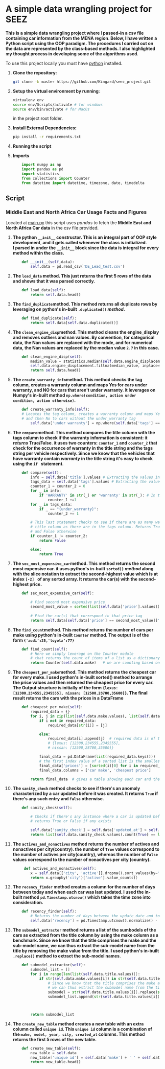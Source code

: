 # A simple data wrangling project for SEEZ

**This is a simple data wrangling project where I passed-in a csv file containing car 
information from the MENA region. Below, I have written a Python script using the OOP paradigm.
The procedures I carried out on the data are represented by the class-based methods. I also
highlighted my thought process in developing some of the algorithms used.**

To use this project locally you must have [python](https://www.python.org/downloads/) installed.

1. **Clone the repository:**
    ```sh
    git clone -b master https://github.com/Kingard/seez_project.git
    ```
2. **Setup the virtual environment by running:**
    ```sh
    virtualenv env
    source env/Scripts/activate # for windows
    source env/bin/activate # for MacOs
    ```
    in the project root folder.
3. **Install External Dependencies:**
    ```sh
    pip install -r requirements.txt

4. **Running the script**

5. **Imports**
    ```py
        import numpy as np
        import pandas as pd
        import statistics
        from collections import Counter
        from datetime import datetime, timezone, date, timedelta
    ```

## Script

### Middle East and North Africa Car Usage Facts and Figures
Located at [main.py](main.py) this script uses *pandas* to fetch the
**Middle East and North Africa Car data** in the csv file provided.

1. **The python  ```__init__``` constructor. This is an integral part of OOP style development, 
and it gets called whenever the class is initialized.** <br> **I parsed in under the ```__init__```
block since the data is integral for every method within the class.**
  
    ```py
        def __init__(self,data):
            self.data = pd.read_csv('DE_Lead_test.csv')
    ```

2. **The ```load_data``` method. This just returns the first 5 rows of the data and shows
 that it was parsed correctly.**
  
    ```py
        def load_data(self):
            return self.data.head()
    ```
3. **The ```find_duplicate```method. This method returns all duplicate rows by leveraging
 on python's in-built ```.duplicated()``` *method*.** 
  
    ```py
        def find_duplicate(self):
            return self.data[self.data.duplicated()]
    ```
4. **The ```clean_engine_disp```method. This method cleans the engine_display and removes outliers
  and nan values. By convention, for categorical data, the Nan values are replaced with the mode, 
  and for numerical data, the Nan values are replaced by the median value ```2.7``` in this case.** 
  
    ```py
        def clean_engine_disp(self):
            median_value = statistics.median(self.data.engine_displacement.dropna().values)
            self.data.engine_displacement.fillna(median_value, inplace=True)
            return self.data.head()
   ```

5. **The ```create_warranty_info```method. This method checks the tag column, creates a warranty column 
 and maps Yes for cars under warranty, and NO for cars that aren't under warranty. It leverages
 on Numpy's in-built method ```np.where(condition, action under condition, action otherwise)```.** 
  
    ```py
        def create_warranty_info(self):
        # Locates the tag column, creates a warranty column and maps Yes for cars under warranty,
        # and then No to cars without the under_warranty tag
            self.data['under warranty'] = np.where(self.data['tags'] == '{under_warranty}', 'YES', 'NO')
    ``` 
   
6. **The ```compare```method. This method compares the title column with the tags column to check
   if the warranty information is consistent: it *returns* True/False. it uses two counters: 
   ```counter_1``` and ```counter_2``` that check for the occurrence of warranty in the title string and the 
   tags string per vehicle respectively. Since we know that the vehicles that have warranty contain
   *warranty* in the title string it's easy to check using the ```if ``` statement.** 
  
    ```py
        def compare(self):
            info = self.data['title'].values # Extracting the values in the title column
            tags_data = self.data['tags'].values # Extracting the values in the tags column
            counter_1 = counter_2 = 0
            for _ in info:
                if 'WARRANTY' in str(_) or 'warranty' in str(_): # In the title column, cars with warranty contain the "WARRANTY" string
                    counter_1 +=1
            for _ in tags_data:
                if _ == "{under_warranty}":
                    counter_2 += 1
   
            # This last statement checks to see if there are as many warranty count in the 
            # title column as there are in the tags column. Returns True if they're equal and 
            # and False otherwise
            if counter_1 != counter_2:
                return False

            else:
                return True
    ``` 
7. **The ```sec_most_expensive_car```method. This method returns the second most expensive car.
   it uses python's in-built ```sorted()``` *method* along with the slice notation to extract 
   the second-highest value which is at index ```[-2] ``` of any sorted array. It returns the car(s)
   with the second-highest price.** 
  
    ```py
        def sec_most_expensive_car(self):
        
            # Find second most expensive price
            second_most_value = sorted(list(self.data['price'].values))[-2]
            
            # Find the car(s) that correspond to that price tag
            return self.data[self.data['price'] == second_most_value]['title'].values
    ```
8. **The ```find_count```method. This method returns the number of cars per make using python's 
 in-built ```Counter``` method. The output is of the form ```{'audi':25,'toyota':77}```** 
  
    ```py
        def find_count(self):
            # Here we simply leverage on the Counter module
            # that returns the count of items of a list as a dictionary
            return Counter(self.data.make)   # we are counting based on the 'make' column
    ```
   
9. **The ```cheapest_per_make```method. This method returns the cheapest car for every make. I used 
    python's in-built sorted() method to arrange the price values and then returned the cheapest 
    price for every car. The Output structure is initially of the form 
``` {lexus: [12300,234555,2345555], nissan: [12500,28700,35600]} ```. The final result returns the 
    cars with the prices in a DataFrame** 
  
     ```py
         def cheapest_per_make(self):
             required_data = {}
             for i, j in zip(list(self.data.make.values), list(self.data.price.values)):
                 if i not in required_data:
                     required_data[str(i)] = [j]

                 else:
                     required_data[i].append(j)  # required data is of the form:
                     # {lexus: [12300,234555,2345555],
                     # nissan: [12500,28700,35600]}

                 final_data = pd.DataFrame(list(required_data.keys()))
                 # the first index value of a sorted list is the smallest value
                 final_data['prices'] = [sorted(i)[0] for i in required_data.values()]
                 final_data.columns = ['car make', 'cheapest price']

             return final_data  # gives a table showing each car and the cheapest one
     ```
   
10. **The ```sanity_check``` method checks to see if there's an anomaly characterized by a car updated
    before it was created. It returns ```True``` if there's any such entry and ```False``` otherwise.**
    
    ```py
        def sanity_check(self):
    
            # Checks if there's any instance where a car is updated before being created;
            # returns True or False if any exists
    
            self.data['sanity_check'] = self.data['updated_at'] > self.data['created_at']
            return list(self.data.sanity_check.values).count(True) == len(list(self.data.sanity_check.values))
    ```
11. **The ```actives_and_nonactives``` method returns the number of actives and nonactives per city(country).
   the number of ```True``` values correspond to the number of actives per city(country), whereas the 
   number of ```False``` values correspond to the number of nonactives per city (country).**
    ```py
         def actives_and_nonactives(self):
            x = self.data[['city', 'active']].dropna().sort_values(by='city')
            return x.groupby('city')['active'].value_counts()
    ```
    
12. **The ```recency_finder``` method creates a column for the number of days between today and when each car was
 last updated. I used the in-built method ```pd.Timestamp.utcnow()``` which takes the time zone into
 consideration.**
    ```py
        def recency_finder(self):
            # Returns the number of days between the update_date and today
            self.data['recency'] = pd.Timestamp.utcnow().normalize() - pd.to_datetime(self.data['updated_at'],errors='coerce')
    ```
    
13. **The ```submodel_extractor``` method returns a list of the sumbodels of the cars as extracted 
from the title column by using the make column as a benchmark. Since we know that the title comprises the make and 
the sub-model name, we can thus extract the sub-model name from the title by removing the make value from 
the title. I used python's in-built ```.replace()``` method to extract the sub-model names.**
    ```py
        def submodel_extractor(self):
            submodel_list = []
            for i in range(len(list(self.data.title.values))):
                if str(self.data.make.values[i]) in str(self.data.title.values[i]):
                    # Since we know that the title comprises the make and the submodel name
                    # we can thus extract the submodel name from the title
                    submodel = str(self.data.title.values[i]).replace(str(self.data.make.values[i]), '')
                    submodel_list.append(str(self.data.title.values[i]).replace(str(self.data.make.values[i]), ''))

                

            return submodel_list
    ```

14. **The ```create_new_table``` method creates a new table with an extra column called ```unique id```. This 
 ```unique id``` column is a combination of the ```make, model, year, city, created_at``` columns. This 
 method returns the first 5 rows of the new table.**
    ```py
        def create_new_table(self):
            new_table = self.data
            new_table['unique id'] = self.data['make'] + ' ' + self.data['model'] + ' '+ self.data['year'] + ' '+self.data['city'] + ' '+self.data['created_at']
            return new_table.head()
    ```